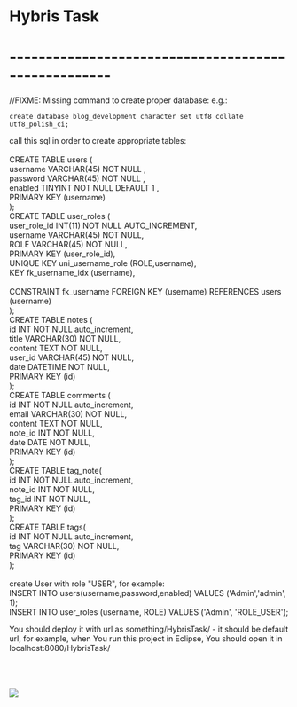 <h1>Hybris Task</h1>
<h1>----------------------------------------------------</h1>

//FIXME: Missing command to create proper database: 
e.g.:

    create database blog_development character set utf8 collate utf8_polish_ci;


call this sql in order to create appropriate tables:<br/>
<br/>
CREATE  TABLE users ( <br/>
  username VARCHAR(45) NOT NULL ,<br/>
  password VARCHAR(45) NOT NULL ,<br/>
  enabled TINYINT NOT NULL DEFAULT 1 ,<br/>
  PRIMARY KEY (username)<br/>
);<br/>
CREATE TABLE user_roles (<br/>
  user_role_id INT(11) NOT NULL AUTO_INCREMENT,<br/>
  username VARCHAR(45) NOT NULL,<br/>
  ROLE VARCHAR(45) NOT NULL,<br/>
  PRIMARY KEY (user_role_id),<br/>
  UNIQUE KEY uni_username_role (ROLE,username),<br/>
  KEY fk_username_idx (username),<br/><br/>
  CONSTRAINT fk_username FOREIGN KEY (username) REFERENCES users (username)<br/>
);<br/>
CREATE TABLE notes (<br/>
   id INT NOT NULL auto_increment,<br/>
   title VARCHAR(30) NOT NULL,<br/>
   content TEXT NOT NULL,<br/>
   user_id VARCHAR(45) NOT NULL,<br/>
   date DATETIME NOT NULL,<br/>
   PRIMARY KEY (id)<br/>
);<br/>
CREATE TABLE comments (<br/>
   id INT NOT NULL auto_increment,<br/>
   email VARCHAR(30) NOT NULL,<br/>
   content TEXT NOT NULL,<br/>
   note_id INT NOT NULL,<br/>
   date DATE NOT NULL,<br/>
   PRIMARY KEY (id)<br/>
);<br/>
CREATE TABLE tag_note(<br/>
   id INT NOT NULL auto_increment,<br/>
   note_id INT NOT NULL,<br/>
   tag_id INT NOT NULL,<br/>
   PRIMARY KEY (id)<br/>
);<br/>
CREATE TABLE tags(<br/>
   id INT NOT NULL auto_increment,<br/>
   tag VARCHAR(30) NOT NULL,<br/>
   PRIMARY KEY (id)<br/>
);<br/>
<br/>
create User with role "USER", for example:<br/>
INSERT INTO users(username,password,enabled) VALUES ('Admin','admin', 1);<br/>
INSERT INTO user_roles (username, ROLE) VALUES ('Admin', 'ROLE_USER');<br/>

You should deploy it with  url as something/HybrisTask/ - it should be default url, for example, when You run this project in Eclipse, You should open it in localhost:8080/HybrisTask/


<br/>
<br/>
<br/>
<a href="http://spring.io/"><img src='http://www.jorambarrez.be/blog/wp-content/oss-logo-spring.png'></a>
